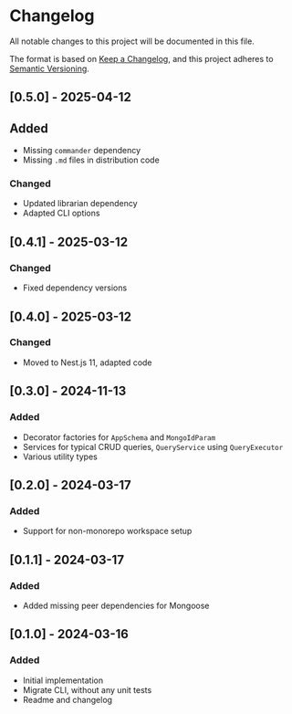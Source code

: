 # Changelog

All notable changes to this project will be documented in this file.

The format is based on [Keep a Changelog](https://keepachangelog.com/en/1.0.0/),
and this project adheres to [Semantic Versioning](https://semver.org/spec/v2.0.0.html).

## [0.5.0] - 2025-04-12

## Added

- Missing `commander` dependency
- Missing `.md` files in distribution code

### Changed

- Updated librarian dependency
- Adapted CLI options

## [0.4.1] - 2025-03-12

### Changed

- Fixed dependency versions

## [0.4.0] - 2025-03-12

### Changed

- Moved to Nest.js 11, adapted code

## [0.3.0] - 2024-11-13

### Added

- Decorator factories for `AppSchema` and `MongoIdParam`
- Services for typical CRUD queries, `QueryService` using `QueryExecutor`
- Various utility types

## [0.2.0] - 2024-03-17

### Added

- Support for non-monorepo workspace setup

## [0.1.1] - 2024-03-17

### Added

- Added missing peer dependencies for Mongoose

## [0.1.0] - 2024-03-16

### Added

- Initial implementation
- Migrate CLI, without any unit tests
- Readme and changelog
